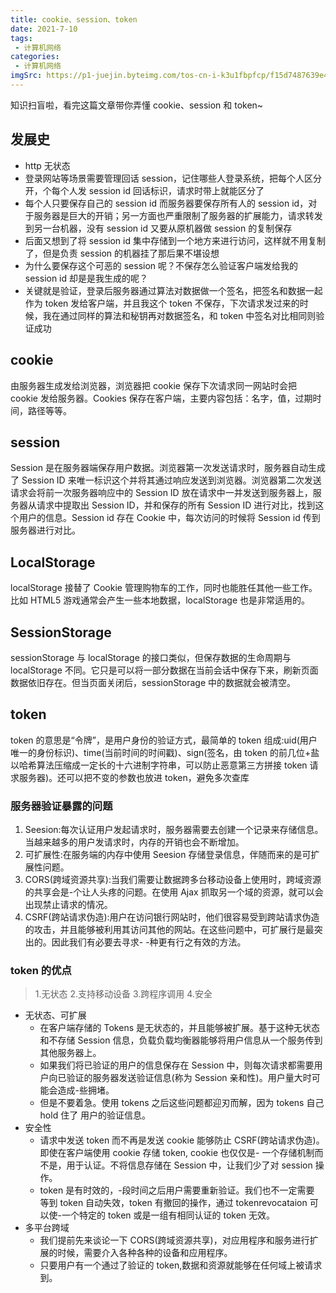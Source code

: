 ```yaml
---
title: cookie、session、token
date: 2021-7-10
tags:
 - 计算机网络
categories:
 - 计算机网络
imgSrc: https://p1-juejin.byteimg.com/tos-cn-i-k3u1fbpfcp/f15d7487639e4b31abc7f004275bd0a9~tplv-k3u1fbpfcp-watermark.image
---
```


知识扫盲啦，看完这篇文章带你弄懂 cookie、session 和 token~

## 发展史

- http 无状态
- 登录网站等场景需要管理回话 session，记住哪些人登录系统，把每个人区分开，个每个人发 session id 回话标识，请求时带上就能区分了
- 每个人只要保存自己的 session id 而服务器要保存所有人的 session id，对于服务器是巨大的开销；另一方面也严重限制了服务器的扩展能力，请求转发到另一台机器，没有 session id 又要从原机器做 session 的复制保存
- 后面又想到了将 session id 集中存储到一个地方来进行访问，这样就不用复制了，但是负责 session 的机器挂了那后果不堪设想
- 为什么要保存这个可恶的 session 呢？不保存怎么验证客户端发给我的 session id 却是是我生成的呢？
- 关键就是验证，登录后服务器通过算法对数据做一个签名，把签名和数据一起作为 token 发给客户端，并且我这个 token 不保存，下次请求发过来的时候，我在通过同样的算法和秘钥再对数据签名，和 token 中签名对比相同则验证成功

## cookie

由服务器生成发给浏览器，浏览器把 cookie 保存下次请求同一网站时会把 cookie 发给服务器。Cookies 保存在客户端，主要内容包括：名字，值，过期时间，路径等等。

## session

Session 是在服务器端保存用户数据。浏览器第一次发送请求时，服务器自动生成了 Session ID 来唯一标识这个并将其通过响应发送到浏览器。浏览器第二次发送请求会将前一次服务器响应中的 Session ID 放在请求中一并发送到服务器上，服务器从请求中提取出 Session ID，并和保存的所有 Session ID 进行对比，找到这个用户的信息。Session id 存在 Cookie 中，每次访问的时候将 Session id 传到服务器进行对比。

## LocalStorage

localStorage 接替了 Cookie 管理购物车的工作，同时也能胜任其他一些工作。比如 HTML5 游戏通常会产生一些本地数据，localStorage 也是非常适用的。

## SessionStorage

sessionStorage 与 localStorage 的接口类似，但保存数据的生命周期与 localStorage 不同。它只是可以将一部分数据在当前会话中保存下来，刷新页面数据依旧存在。但当页面关闭后，sessionStorage 中的数据就会被清空。

## token

token 的意思是“令牌”，是用户身份的验证方式，最简单的 token 组成:uid(用户唯一的身份标识)、time(当前时间的时间戳)、sign(签名，由 token 的前几位+盐以哈希算法压缩成一定长的十六进制字符串，可以防止恶意第三方拼接 token 请求服务器)。还可以把不变的参数也放进 token，避免多次查库

### 服务器验证暴露的问题

1. Seesion:每次认证用户发起请求时，服务器需要去创建一个记录来存储信息。 当越来越多的用户发请求时，内存的开销也会不断增加。
2. 可扩展性:在服务端的内存中使用 Seesion 存储登录信息，伴随而来的是可扩展性问题。
3. CORS(跨域资源共享):当我们需要让数据跨多台移动设备上使用时，跨域资源的共享会是-个让人头疼的问题。在使用 Ajax 抓取另一个域的资源，就可以会出现禁止请求的情况。
4. CSRF(跨站请求伪造):用户在访问银行网站时，他们很容易受到跨站请求伪造的攻击，并且能够被利用其访问其他的网站。在这些问题中，可扩展行是最突出的。因此我们有必要去寻求- -种更有行之有效的方法。

### token 的优点

> 1.无状态 2.支持移动设备 3.跨程序调用 4.安全

- 无状态、可扩展
  - 在客户端存储的 Tokens 是无状态的，并且能够被扩展。基于这种无状态和不存储 Session 信息，负载负载均衡器能够将用户信息从一个服务传到其他服务器上。
  - 如果我们将已验证的用户的信息保存在 Session 中，则每次请求都需要用户向已验证的服务器发送验证信息(称为 Session 亲和性)。用户量大时可能会造成-些拥堵。
  - 但是不要着急。使用 tokens 之后这些问题都迎刃而解，因为 tokens 自己 hold 住了 用户的验证信息。
- 安全性
  - 请求中发送 token 而不再是发送 cookie 能够防止 CSRF(跨站请求伪造)。即使在客户端使用 cookie 存储 token, cookie 也仅仅是- 一个存储机制而不是，用于认证。不将信息存储在 Session 中，让我们少了对 session 操作。
  - token 是有时效的，-段时间之后用户需要重新验证。我们也不一定需要 等到 token 自动失效，token 有撤回的操作，通过 tokenrevocataion 可以使-一个特定的 token 或是一组有相同认证的 token 无效。
- 多平台跨域
  - 我们提前先来谈论一下 CORS(跨域资源共享)，对应用程序和服务进行扩展的时候，需要介入各种各种的设备和应用程序。
  - 只要用户有一个通过了验证的 token,数据和资源就能够在任何域上被请求到。